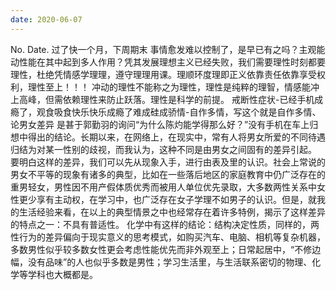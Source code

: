 ```yaml
---
date: 2020-06-07
---
```


No.
Date.
过了快一个月，下周期末
事情愈发难以控制了，是早已有之吗？主观能动性能在其中起到多人作用？凭其发展理想主义已经失败，我们需要理性时刻都要理性，杜绝凭情感学理理，遵守理理用课。理顺环度理即正义依靠责任依靠享受权利，理性至上！！！
冲动的理性不能称之为理性，理性是纯粹的理智，情感能冲上高峰，但需依赖理性来防止跃落。理性是科学的前提。
戒断性症状-已经手机成瘾了，观食吸食快乐快乐成瘾了难成硅成骄情-自作多情，写这个就是自作多情、
论男女差异
是甚于郭勤羽的询问“为什么陈灼能学得那么好？”没有手机在车上归想中得出的结论。长期以来，在网络上，在现实中，常有人将男女所爱的不同待遇归结为对某一性别的歧视，而我认为，这种不同是由男女之间固有的差异引起。
要明白这样的差异，我们可以先从现象入手，进行由表及里的认识。社会上常说的男女不平等的现象有诸多的典型，比如在一些落后地区的家庭教育中仍广泛存在的重男轻女，男性因不用产假体质优秀而被用人单位优先录取，大多数两性关系中女性更少享有主动权，在学习中，也广泛存在女子学理不如男子的认识。但是，就我的生活经验来看，在以上的典型情景之中也经常存在着许多特例，揭示了这样差异的特点之一：不具有普适性。
化学中有这样的结论：结构决定性质，同样的，两性行为的差异偏向于现实意义的思考模式，如购买汽车、电脑、相机等复杂机器，多数男性似乎较多数女性更会考虑性能优先而非外观至上；日常起居中，“不修边幅，没有品味”的人也似乎多数是男性；学习生活里，与生活联系密切的物理、化学等学科也大概都是。
